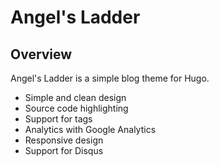 # Angel's Ladder

## Overview

Angel's Ladder is a simple blog theme for Hugo.

* Simple and clean design
* Source code highlighting
* Support for tags
* Analytics with Google Analytics
* Responsive design
* Support for Disqus
